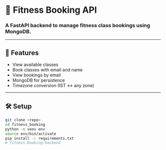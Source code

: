 # 🧪 Fitness Booking API

### A FastAPI backend to manage fitness class bookings using MongoDB.

---

## 🚀 Features
- View available classes
- Book classes with email and name
- View bookings by email
- MongoDB for persistence
- Timezone conversion (IST ↔ any zone)

---

## 🛠️ Setup

```bash
git clone <repo>
cd fitness_booking
python -m venv env
source env/bin/activate
pip install -r requirements.txt
# fitness-booking-backend
